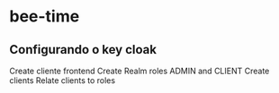# bee-time
## Configurando o key cloak

Create cliente frontend
Create Realm roles ADMIN and CLIENT
Create clients
Relate clients to roles
